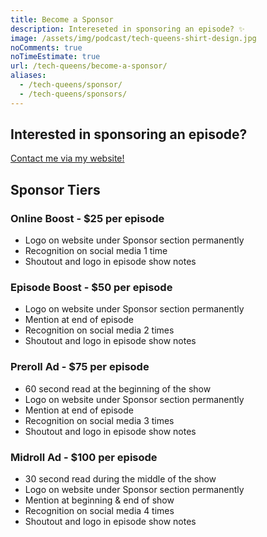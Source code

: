 ```yaml
---
title: Become a Sponsor
description: Intereseted in sponsoring an episode? ✨
image: /assets/img/podcast/tech-queens-shirt-design.jpg
noComments: true
noTimeEstimate: true
url: /tech-queens/become-a-sponsor/
aliases:
  - /tech-queens/sponsor/
  - /tech-queens/sponsors/
---
```


## Interested in sponsoring an episode?

[Contact me via my website!](/contact/)

## Sponsor Tiers

### Online Boost - $25 per episode

- Logo on website under Sponsor section permanently
- Recognition on social media 1 time
- Shoutout and logo in episode show notes

### Episode Boost - $50 per episode

- Logo on website under Sponsor section permanently
- Mention at end of episode
- Recognition on social media 2 times
- Shoutout and logo in episode show notes

### Preroll Ad - $75 per episode

- 60 second read at the beginning of the show
- Logo on website under Sponsor section permanently
- Mention at end of episode
- Recognition on social media 3 times
- Shoutout and logo in episode show notes

### Midroll Ad - $100 per episode

- 30 second read during the middle of the show
- Logo on website under Sponsor section permanently
- Mention at beginning & end of show
- Recognition on social media 4 times
- Shoutout and logo in episode show notes